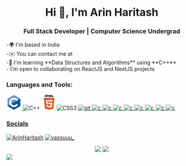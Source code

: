 <h1 align="center">Hi 👋, I'm Arin Haritash</h1>
       

<h3 align="center">Full Stack Developer | Computer Science Undergrad</h3>
-🌍 I'm based in India <br/>
-✉️ You can contact me at <a href = "sharmavasu8765@gmail.com"> </a><br/>
-🌱 I'm learning **Data Structures and Algorithms** using **C++**<br/>
- I'm open to collaborating on ReactJS and NextJS projects <br/>

<h3 align="left">Languages and Tools:</h3>
<p align="left"> <a href="https://www.cprogramming.com/" target="_blank" rel="noreferrer"> <img src="https://raw.githubusercontent.com/devicons/devicon/master/icons/c/c-original.svg" alt="c" width="40" height="40"/> </a><img src="https://raw.githubusercontent.com/danielcranney/readme-generator/main/public/icons/skills/cplusplus-colored.svg" width="36" height="36" alt="C++" style="max-width: 100;"> <img src="https://raw.githubusercontent.com/devicons/devicon/master/icons/html5/html5-original-wordmark.svg" alt="html5" width="40" height="40"/><img src="https://raw.githubusercontent.com/danielcranney/readme-generator/main/public/icons/skills/css3-colored.svg" width="36" height="36" alt="CSS3" style="max-width: 100;"> </a> </a> <a href="https://git-scm.com/" target="_blank" rel="noreferrer"> <img src="https://www.vectorlogo.zone/logos/git-scm/git-scm-icon.svg" alt="git" width="40" height="40"/> </a> <a href="https://www.w3.org/html/" target="_blank" rel="noreferrer"> 
       <a href="https://developer.mozilla.org/en-US/docs/Web/JavaScript" target="_blank" rel="noreferrer"> <img src="https://raw.githubusercontent.com/danielcranney/readme-generator/main/public/icons/skills/javascript-colored.svg" alt="c" width="40" height="40"/>
 <a href="https://react.dev/" target="_blank" rel="noreferrer"> <img src="https://raw.githubusercontent.com/danielcranney/readme-generator/main/public/icons/skills/react-colored.svg" alt="c" width="40" height="40"/><a href="https://nextjs.org/docs" target="_blank" rel="noreferrer"> <img src="https://raw.githubusercontent.com/danielcranney/readme-generator/main/public/icons/skills/nextjs-colored.svg" alt="c" width="40" height="40"/><a href="https://tailwindcss.com/" target="_blank" rel="noreferrer"> <img src="https://raw.githubusercontent.com/danielcranney/readme-generator/main/public/icons/skills/tailwindcss-colored.svg" alt="c" width="40" height="40"/><a href="https://vitejs.dev/" target="_blank" rel="noreferrer"> <img src="https://raw.githubusercontent.com/danielcranney/readme-generator/main/public/icons/skills/vite-colored.svg" alt="c" width="40" height="40"/><a href="https://nodejs.org/en/" target="_blank" rel="noreferrer"> <img src="https://raw.githubusercontent.com/danielcranney/readme-generator/main/public/icons/skills/nodejs-colored.svg" alt="c" width="40" height="40"/><a href="https://www.mongodb.com/" target="_blank" rel="noreferrer"> <img src="https://raw.githubusercontent.com/danielcranney/readme-generator/main/public/icons/skills/mongodb-colored.svg" alt="c" width="40" height="40"/> <a href="https://www.linux.org//" target="_blank" rel="noreferrer"> <img src="https://raw.githubusercontent.com/danielcranney/readme-generator/main/public/icons/skills/linux-colored.svg" alt="c" width="40" height="40"/>

  
              
</p>
<h3 align="left">Socials</h3>
<p align="left">
<a href="https://twitter.com/ArinHaritash" target="blank"><img align="center" src="https://raw.githubusercontent.com/rahuldkjain/github-profile-readme-generator/master/src/images/icons/Social/twitter.svg" alt="ArinHaritash" height="30" width="40" /></a>
<a href="https://instagram.com/ariinnn.__" target="blank"><img align="center" src="https://raw.githubusercontent.com/rahuldkjain/github-profile-readme-generator/master/src/images/icons/Social/instagram.svg" alt="vassuuu_" height="30" width="40" /></a>
</p>


<div align="center">

<img width="400px" src="https://github-readme-stats.vercel.app/api?username=arin777&show_icons=true&theme=github_dark"/>
  
<img width="400px" src="https://github-readme-streak-stats.herokuapp.com/?user=arin777&theme=github-dark-blue"/>
  
</div> 

<img height="330px"  align="center" src="https://activity-graph.herokuapp.com/graph?username=arin777&theme=react-dark&hide_border=true&bg_color=00000000"/>
 

 
